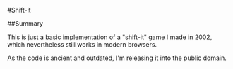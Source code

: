 
#Shift-it

##Summary

This is just a basic implementation of a "shift-it" game I made in 2002, which nevertheless still works in modern browsers.

As the code is ancient and outdated, I'm releasing it into the public domain.